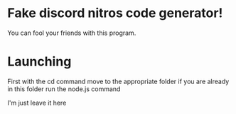 # Fake discord nitros code generator!

 You can fool your friends with this program.

# Launching 
First with the cd command move to the appropriate folder
if you are already in this folder run the node.js command


I'm just leave it here
